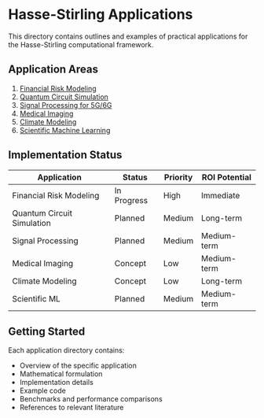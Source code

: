 # Hasse-Stirling Applications

This directory contains outlines and examples of practical applications for the Hasse-Stirling computational framework.

## Application Areas

1. [Financial Risk Modeling](financial_risk.md)
2. [Quantum Circuit Simulation](quantum_circuits.md)
3. [Signal Processing for 5G/6G](signal_processing.md)
4. [Medical Imaging](medical_imaging.md)
5. [Climate Modeling](climate_modeling.md)
6. [Scientific Machine Learning](scientific_ml.md)

## Implementation Status

| Application | Status | Priority | ROI Potential |
|-------------|--------|----------|---------------|
| Financial Risk Modeling | In Progress | High | Immediate |
| Quantum Circuit Simulation | Planned | Medium | Long-term |
| Signal Processing | Planned | Medium | Medium-term |
| Medical Imaging | Concept | Low | Medium-term |
| Climate Modeling | Concept | Low | Long-term |
| Scientific ML | Planned | Medium | Medium-term |

## Getting Started

Each application directory contains:
- Overview of the specific application
- Mathematical formulation
- Implementation details
- Example code
- Benchmarks and performance comparisons
- References to relevant literature
